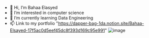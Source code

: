 - 👋 Hi, I’m Bahaa Elasyed
- 👀 I’m interested in computer science 
- 🌱 I’m currently learning Data Engineering 
- 📫 Link to my portfolio "https://dapper-bag-1da.notion.site/Bahaa-Elsayed-17f5ac0d5eef45dc8f393d169c95e991"
![image](https://user-images.githubusercontent.com/51878421/208114948-a57f2182-b9cc-47b5-8170-e71021345c69.png)


<!---
Bahaa29/Bahaa29 is a ✨ special ✨ repository because its `README.md` (this file) appears on your GitHub profile.
You can click the Preview link to take a look at your changes.
--->
